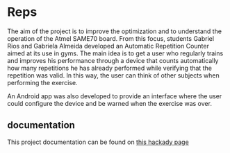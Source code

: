 # Reps

The aim of the project is to improve the optimization and to understand the operation of the Atmel SAME70 board. From this focus, students Gabriel Rios and Gabriela Almeida developed an Automatic Repetition Counter aimed at its use in gyms. The main idea is to get a user who regularly trains and improves his performance through a device that counts automatically how many repetitions he has already performed while verifying that the repetition was valid. In this way, the user can think of other subjects when performing the exercise. 

An Android app was also developed to provide an interface where the user could configure the device and be warned when the exercise was over.

## documentation

This project documentation can be found on [this hackady page](https://hackaday.io/project/20362-reps)
